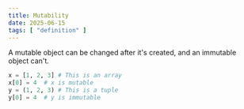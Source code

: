 ```yaml
---
title: Mutability
date: 2025-06-15
tags: [ "definition" ]
---
```


A mutable object can be changed after it's created, and an immutable object can't. 

```python
x = [1, 2, 3] # This is an array
x[0] = 4  # x is mutable
y = (1, 2, 3) # This is a tuple
y[0] = 4  # y is immutable
```